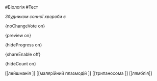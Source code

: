 #Біологія #Тест

*Збудником сонної хвороби є*

{noChangeVote on}

{preview on}

{hideProgress on}

{shareEnable off}

{hideCount on}

[[лейшманія ]]
[[малярійний плазмодій ]]
[[трипаносома ]]
[[лямблія]]
